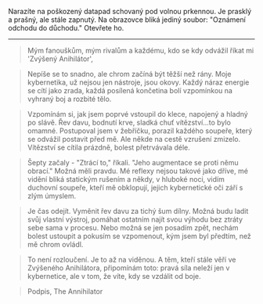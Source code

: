 Narazíte na poškozený datapad schovaný pod volnou prkennou. Je prasklý a prašný, ale stále zapnutý. Na obrazovce bliká jediný soubor: "Oznámení odchodu do důchodu." Otevřete ho.

---

> Mým fanouškům, mým rivalům a každému, kdo se kdy odvážil říkat mi 'Zvýšený Anihilátor',

> Nepíše se to snadno, ale chrom začíná být těžší než rány. Moje kybernetika, už nejsou jen nástroje, jsou okovy. Každý náraz energie se cítí jako zrada, každá posílená končetina bolí vzpomínkou na vyhraný boj a rozbité tělo.

> Vzpomínám si, jak jsem poprvé vstoupil do klece, napojený a hladný po slávě. Řev davu, bodnutí krve, sladká chuť vítězství...to bylo omamné. Postupoval jsem v žebříčku, porazil každého soupeře, který se odvážil postavit před mě. Ale někde na cestě vzrušení zmizelo. Vítězství se cítila prázdně, bolest přetrvávala déle.

> Šepty začaly - "Ztrácí to," říkali. "Jeho augmentace se proti němu obrací." Možná měli pravdu. Mé reflexy nejsou takové jako dříve, mé vidění bliká statickým rušením a někdy, v hluboké noci, vidím duchovní soupeře, kteří mě obklopují, jejich kybernetické oči září s zlým úmyslem.

> Je čas odejít. Vyměnit řev davu za tichý šum dílny. Možná budu ladit svůj vlastní výstroj, pomáhat ostatním najít svou výhodu bez ztráty sebe sama v procesu. Nebo možná se jen posadím zpět, nechám bolest ustoupit a pokusím se vzpomenout, kým jsem byl předtím, než mě chrom ovládl.

> To není rozloučení. Je to až na viděnou. A těm, kteří stále věří ve Zvýšeného Anihilátora, připomínám toto: pravá síla neleží jen v kybernetice, ale v tom, že víte, kdy se vzdálit od boje.

> Podpis,
> The Annihilator
